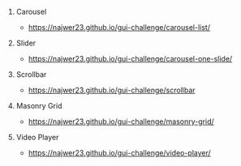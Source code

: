 1. Carousel
	- https://najwer23.github.io/gui-challenge/carousel-list/

2. Slider
	- https://najwer23.github.io/gui-challenge/carousel-one-slide/

3. Scrollbar
	- https://najwer23.github.io/gui-challenge/scrollbar

4. Masonry Grid
	- https://najwer23.github.io/gui-challenge/masonry-grid/

5. Video Player
	- https://najwer23.github.io/gui-challenge/video-player/